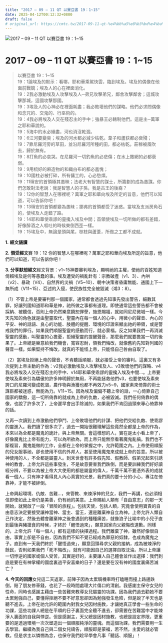 ```yaml
---
title: "2017 – 09 – 11 QT 以賽亞書 19：1~15"
date: 2025-04-12T00:12:32+0800
draft: false
# original_url: https://cmtc.tw/2017-09-11-qt-%e4%bb%a5%e8%b3%bd%e4%ba%9e%e6%9b%b8-19%ef%bc%9a115
---
```


![2017 – 09 – 11 QT 以賽亞書 19：1~15](/images/qt.jpg   "2017 – 09 – 11 QT 以賽亞書 19：1~15")

# 2017 – 09 – 11 QT 以賽亞書 19：1~15

> 以賽亞書 19：1~15  
> 19：1論埃及的默示：看哪，耶和華乘駕快雲，臨到埃及。埃及的偶像在他面前戰兢；埃及人的心在裡面消化。  
> 19：2我必激動埃及人攻擊埃及人─弟兄攻擊弟兄，鄰舍攻擊鄰舍；這城攻擊那城，這國攻擊那國。  
> 19：3埃及人的心神必在裡面耗盡；我必敗壞他們的謀略。他們必求問偶像和念咒的、交鬼的、行巫術的。  
> 19：4我必將埃及人交在殘忍主的手中；強暴王必轄制他們。這是主─萬軍之耶和華說的。  
> 19：5海中的水必絕盡，河也消沒乾涸。  
> 19：6江河要變臭；埃及的河水都必減少枯乾。葦子和蘆荻都必衰殘；  
> 19：7靠尼羅河旁的草田，並沿尼羅河所種的田，都必枯乾。莊稼被風吹去，歸於無有。  
> 19：8打魚的必哀哭。在尼羅河一切釣魚的必悲傷；在水上撒網的必都衰弱。  
> 19：9用梳好的麻造物的和織白布的都必羞愧；  
> 19：10國柱必被打碎，所有傭工的，心必愁煩。  
> 19：11瑣安的首領極其愚昧；法老大有智慧的謀士，所籌劃的成為愚謀。你們怎敢對法老說：我是智慧人的子孫，我是古王的後裔？  
> 19：12你的智慧人在哪裡呢？萬軍之耶和華向埃及所定的旨意，他們可以知道，可以告訴你吧！  
> 19：13瑣安的首領都變為愚昧；挪弗的首領都受了迷惑。當埃及支派房角石的，使埃及人走錯了路。  
> 19：14耶和華使乖謬的靈攙入埃及中間；首領使埃及一切所做的都有差錯，好像醉酒之人嘔吐的時候東倒西歪一樣。  
> 19：15埃及中，無論是頭與尾，棕枝與蘆葦，所做之工都不成就。

**1.** **經文誦讀**

**2.** **領受經文**賽 19：12 你的智慧人在哪裡呢？萬軍之耶和華向埃及所定的旨意，他們可以知道，可以告訴你吧！

**3. 分享默想經文**經文背景：v1~15神要審判埃及，顯明祂的主權，使祂的百姓知道倚賴埃及是何等愚蠢的事。埃及遭受的禍亂針有：宗教破產（v1、3）、內哄（v2）、暴政（V4）、自然界的災禍（V5~10）、朝中決策者昏庸無能、通國上下一無所成（V11~15）、亞述的入侵，使民族性完全被毀滅（鴻3：8）。

（1）不管上帝是要審判那一個國家，通常都會透過先知事先發出警告，細數其罪，好讓列國知道耶和華是神，祂所做之事都有道理。即使通常這些警告都不會被採納、被聽信，否則上帝仍然樂意饒恕罪孽，施恩賜福，就如同尼尼微城一樣。今天先知的角色就是由聖靈取代，聖靈內在每一個人的心中，用微小的聲音、內心的平安、神的話語、良心的功能、肢體的提醒、環境的印證來顯出祂的帶領，或是警戒我們的罪行。如果我們順服聖靈的感動而行，就必蒙福。反之如果我們一再消滅聖靈的感動，叫聖靈的心擔憂，拒絕聖靈的提醒聲音，那麼我們就要擔當一切的後果了。上帝總是樂意給我們機會，寬容忍耐，領我們悔改，就像舊約先知對列國的聲音一樣。如果堅持不悔改，就真的不能怪上帝，只能怪自己咎由自取了。

（2）當埃及拒絕上帝的聲音，不肯聽話順服，就必接受上帝的審判。這裏又有多次提到上帝主動的作為：v2我必激動埃及人攻擊埃及人、v3敗壞他們的謀略、v4我必將埃及人交在殘忍主的手中、v14耶和華使乖謬的靈攙入埃及中間…。上帝要使埃及素來引為驕傲的許多神明歸於無用，不再能拯救他們v3，也要使埃及素來誇口的尼羅河變成乾涸，農作物與漁獲也都不再效力v5~9，國家素來倚靠的術士謀臣都被迷惑，無能為力。V11~15。因為埃及偏偏不聽上帝的話，一心倚靠自己國家的驕傲，這一切所倚靠的就成為上帝的仇敵，必被毀滅。我們任何倚靠的偶像，也說了許多次了，上帝遲早會出手除滅的，如果我們不肯回過頭來專心倚靠神的話。

又再一次讀到上帝激動他們爭鬥、上帝敗壞他們的計謀、把他們交給仇敵、使乖謬的靈進入。我們讀了很多次了，過去一開始很難理解這些竟然全都是上帝的作為，本來以為全都是魔鬼的詭計，與上帝無關。會這樣想的人，實在是太小看上帝了，好像魔鬼比上帝有能力，可以為所欲為，而上帝只能無奈看著魔鬼亂搞。我們也不斷複習，魔鬼能做的工作，全都在上帝的掌握之中，允許範圍之內。上帝使用順服的兒女服事祂，卻也使用不信的外邦人，甚至使用魔鬼來成就上帝的旨意。所以被神使用的人，不全都是屬靈人。到末世會有許多假先知、假教師、假弟兄起來引誘神的教會，上帝允許這些事發生，不是故意要害我們跌倒，而是要訓練我們好好讀經分辨，不要以為被上帝大大使用的都是屬靈的偉人，千萬千萬不要憑外表的成就看一個人，只有神才看得見人內心真實的光景，我們真的要十分的小心，專注在倚靠神，才能不被絆倒。

上帝興起環境、仇敵、苦難…，來管教、來煉淨神的兒女，我們一再講，也必須相信即使如此上帝仍是美善，仍有祂的美意。上帝賜給人類有「自由意志」的那一天開始，就開啟了一段「冒險的旅程」。包括天使，包括人類，究竟會使用寶貴的自由意志決定要接受讓神當神、當主、當王，還是離棄神自立為神。上帝允許人類自己作決定，然後去體會離棄神之後會遇到的種種痛苦，就像浪子比喻中的小兒子直到最後與豬搶食的時候，才終於「醒悟過來」，願意回家向父親悔改道歉。同樣的，上帝允許「每一個人」都有這樣的抉擇過程。我們離棄了神，雖然好像很自由，事實上卻是不自由，因為我們不知不覺已經成為罪惡的奴隸，也成為魔鬼之子。直到有一天我們終於「醒悟過來」，願意回頭尋求父親的接納，成為被煉淨的餘民，否則如果我們「死不悔改」，就有可能因自己的選擇自取沈淪。所以上帝讓一切悖逆的國家或個人受苦，其實是好的，主要讓人自己體會並作出選擇：我們到底是要在有神掌權的國度裏過平安喜樂的日子？還是要在沒有神的國度裏痛苦滅亡？

**4. 今天的回應**女兒這二天返家，前陣子因為太累騎機車時打瞌睡而撞上路邊跌倒，賠了朋友修車錢，也花了一段時間處理大片傷口的清創。我感謝主保守女兒的性命，同時也感謝主藉由一些苦難來教導女兒屬靈的功課。因為我們過去勸她不要太累勉強自己，要懂得拒絕不要不好意思卻因為勉強發生危險，但是說了半天也是聽不進去。上帝在祂允許的範圍內對我女兒因材施教，才讓她真正學會一些生命的功課，這些功課人總是在平順的日子裏面完全聽不進去，卻需要在苦難當中才能煉淨人裏面的自我與悖逆。但是感謝主，天父總是因材施教，也總是設定界限，更重要的是透過環境一次次塑造出一個順服純淨的靈魂。而這個功課，我們需要用一生去學習。繼續為我自己與二個女兒禱告，順服即是蒙福，若不然，主愛的就必管教。但是求主以憐憫為念，也保守我們趁早學會凡事「聽話、順服」！